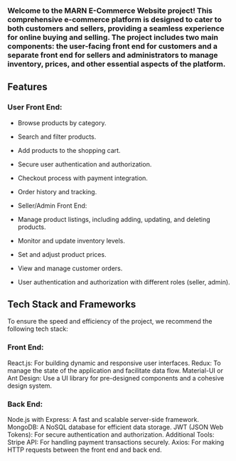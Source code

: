 ### Welcome to the MARN E-Commerce Website project! This comprehensive e-commerce platform is designed to cater to both customers and sellers, providing a seamless experience for online buying and selling. The project includes two main components: the user-facing front end for customers and a separate front end for sellers and administrators to manage inventory, prices, and other essential aspects of the platform.

## Features
### User Front End:

- Browse products by category.
- Search and filter products.
- Add products to the shopping cart.
- Secure user authentication and authorization.
- Checkout process with payment integration.
- Order history and tracking.
- Seller/Admin Front End:

- Manage product listings, including adding, updating, and deleting products.
- Monitor and update inventory levels.
- Set and adjust product prices.
- View and manage customer orders.
- User authentication and authorization with different roles (seller, admin).
## Tech Stack and Frameworks
To ensure the speed and efficiency of the project, we recommend the following tech stack:

### Front End:
React.js: For building dynamic and responsive user interfaces.
Redux: To manage the state of the application and facilitate data flow.
Material-UI or Ant Design: Use a UI library for pre-designed components and a cohesive design system.
### Back End:
Node.js with Express: A fast and scalable server-side framework.
MongoDB: A NoSQL database for efficient data storage.
JWT (JSON Web Tokens): For secure authentication and authorization.
Additional Tools:
Stripe API: For handling payment transactions securely.
Axios: For making HTTP requests between the front end and back end.